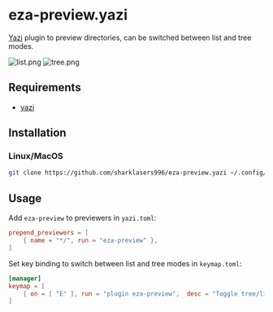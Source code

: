 # eza-preview.yazi

[Yazi](https://github.com/sxyazi/yazi) plugin to preview directories, can be switched between list and tree modes.

![list.png](https://raw.githubusercontent.com/sharklasers996/eza-preview.yazi/main/list.png)
![tree.png](https://raw.githubusercontent.com/sharklasers996/eza-preview.yazi/main/tree.png)

## Requirements

- [yazi](https://github.com/sxyazi/yazi)

## Installation

### Linux/MacOS

```sh
git clone https://github.com/sharklasers996/eza-preview.yazi ~/.config/yazi/plugins/eza-preview.yazi
```

## Usage

Add `eza-preview` to previewers in `yazi.toml`:

```toml
prepend_previewers = [
	{ name = "*/", run = "eza-preview" },
]
```

Set key binding to switch between list and tree modes in `keymap.toml`:

```toml
[manager]
keymap = [
	{ on = [ "E" ], run = "plugin eza-preview",  desc = "Toggle tree/list dir preview" },
]
```
